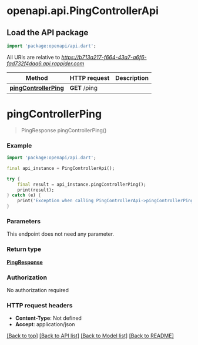 # openapi.api.PingControllerApi

## Load the API package
```dart
import 'package:openapi/api.dart';
```

All URIs are relative to *https://b713a217-f664-43a7-a6f6-fad732f4daa6.api.rappider.com*

Method | HTTP request | Description
------------- | ------------- | -------------
[**pingControllerPing**](PingControllerApi.md#pingcontrollerping) | **GET** /ping | 


# **pingControllerPing**
> PingResponse pingControllerPing()



### Example
```dart
import 'package:openapi/api.dart';

final api_instance = PingControllerApi();

try {
    final result = api_instance.pingControllerPing();
    print(result);
} catch (e) {
    print('Exception when calling PingControllerApi->pingControllerPing: $e\n');
}
```

### Parameters
This endpoint does not need any parameter.

### Return type

[**PingResponse**](PingResponse.md)

### Authorization

No authorization required

### HTTP request headers

 - **Content-Type**: Not defined
 - **Accept**: application/json

[[Back to top]](#) [[Back to API list]](../README.md#documentation-for-api-endpoints) [[Back to Model list]](../README.md#documentation-for-models) [[Back to README]](../README.md)

